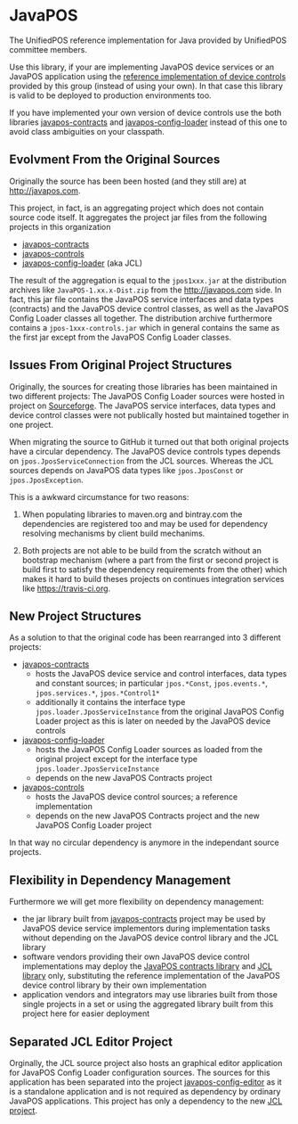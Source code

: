 # JavaPOS
The UnifiedPOS reference implementation for Java provided by UnifiedPOS committee members.

Use this library, if your are implementing JavaPOS device services or an JavaPOS application using the [reference implementation of device controls](https://github.com/JavaPOSWorkingGroup/javapos-controls) provided by this group (instead of using your own). In that case this library is valid to be deployed to production environments too.

If you have implemented your own version of device controls use the both libraries [javapos-contracts](https://github.com/JavaPOSWorkingGroup/javapos-contracts) and [javapos-config-loader](https://github.com/JavaPOSWorkingGroup/javapos-config-loader) instead of this one to avoid class ambiguities on your classpath.

## Evolvment From the Original Sources

Originally the source has been been hosted (and they still are) at http://javapos.com.

This project, in fact, is an aggregating project which does not contain source code itself.
It aggregates the project jar files from the following projects in this organization
* [javapos-contracts](https://github.com/JavaPOSWorkingGroup/javapos-contracts)
* [javapos-controls](https://github.com/JavaPOSWorkingGroup/javapos-controls)
* [javapos-config-loader](https://github.com/JavaPOSWorkingGroup/javapos-config-loader) (aka JCL)

The result of the aggregation is equal to the `jpos1xxx.jar` at the distribution archives like `JavaPOS-1.xx.x-Dist.zip` from the http://javapos.com side. In fact, this jar file contains the JavaPOS service interfaces and data types (contracts) and the JavaPOS device control classes, as well as the JavaPOS Config Loader classes all together. The distribution archive furthermore contains a `jpos-1xxx-controls.jar` which in general contains the same as the first jar except from the JavaPOS Config Loader classes.

## Issues From Original Project Structures

Originally, the sources for creating those libraries has been maintained in two different projects: The JavaPOS Config Loader sources were hosted in project on [Sourceforge](https://sourceforge.net/projects/jposloader/?source=navbar). The JavaPOS service interfaces, data types and device control classes were not publically hosted but maintained together in one project.

When migrating the source to GitHub it turned out that both original projects have a circular dependency. The JavaPOS device controls types depends on `jpos.JposServiceConnection` from the JCL sources. Whereas the JCL sources depends on JavaPOS data types like `jpos.JposConst` or `jpos.JposException`. 

This is a awkward circumstance for two reasons:

1. When populating libraries to maven.org and bintray.com the dependencies are registered too and may be used for dependency resolving mechanisms by client build mechanims.

2. Both projects are not able to be build from the scratch without an bootstrap mechanism (where a part from the first or second project is build first to satisfy the dependency requirements from the other) which makes it hard to build theses projects on continues integration services like https://travis-ci.org.

## New Project Structures

As a solution to that the original code has been rearranged into 3 different projects:
* [javapos-contracts](https://github.com/JavaPOSWorkingGroup/javapos-contracts)
  * hosts the JavaPOS device service and control interfaces, data types and constant sources; in particular `jpos.*Const`, `jpos.events.*`, `jpos.services.*`, `jpos.*Control1*`
  * additionally it contains the interface type `jpos.loader.JposServiceInstance` from the original JavaPOS Config Loader project as this is later on needed by the JavaPOS device controls
* [javapos-config-loader](https://github.com/JavaPOSWorkingGroup/javapos-config-loader)
  * hosts the JavaPOS Config Loader sources as loaded from the original project except for the interface type `jpos.loader.JposServiceInstance`
  * depends on the new JavaPOS Contracts project
* [javapos-controls](https://github.com/JavaPOSWorkingGroup/javapos-controls)
  * hosts the JavaPOS device control sources; a reference implementation
  * depends on the new JavaPOS Contracts project and the new JavaPOS Config Loader project

In that way no circular dependency is anymore in the independant source projects.

## Flexibility in Dependency Management

Furthermore we will get more flexibility on dependency management:
* the jar library built from [javapos-contracts](https://github.com/JavaPOSWorkingGroup/javapos-contracts) project may be used by JavaPOS device service implementors during implementation tasks without depending on the JavaPOS device control library and the JCL library
* software vendors providing their own JavaPOS device control implementations may deploy the [JavaPOS contracts library](https://github.com/JavaPOSWorkingGroup/javapos-contracts) and [JCL library](https://github.com/JavaPOSWorkingGroup/javapos-config-loader) only, substituting the reference implementation of the JavaPOS device control library by their own implementation
* application vendors and integrators may use libraries built from those single projects in a set or using the aggregated library built from this project here for easier deployment

## Separated JCL Editor Project

Orginally, the JCL source project also hosts an graphical editor application for JavaPOS Config Loader configuration sources.
The sources for this application has been separated into the project [javapos-config-editor](https://github.com/JavaPOSWorkingGroup/javapos-config-editor) as it is a standalone application and is not required as dependency by ordinary JavaPOS applications.
This project has only a dependency to the new [JCL project](https://github.com/JavaPOSWorkingGroup/javapos-config-loader).




